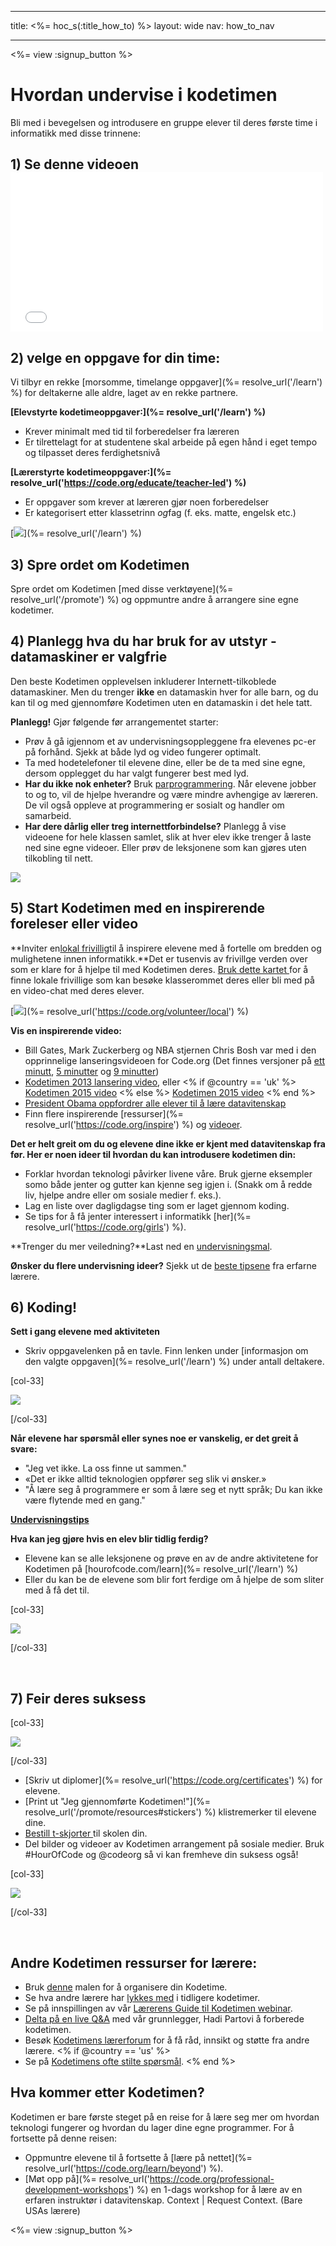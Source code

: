 * * *

title: <%= hoc_s(:title_how_to) %> layout: wide nav: how_to_nav

* * *

<%= view :signup_button %>

# Hvordan undervise i kodetimen 

Bli med i bevegelsen og introdusere en gruppe elever til deres første time i informatikk med disse trinnene:

## 1) Se denne videoen <iframe width="500" height="255" src="//www.youtube.com/embed/SrnvvWDm73k" frameborder="0" allowfullscreen></iframe> 

## 2) velge en oppgave for din time:

Vi tilbyr en rekke [morsomme, timelange oppgaver](%= resolve_url('/learn') %) for deltakerne alle aldre, laget av en rekke partnere.

**[Elevstyrte kodetimeoppgaver:](%= resolve_url('/learn') %)**

  * Krever minimalt med tid til forberedelser fra læreren
  * Er tilrettelagt for at studentene skal arbeide på egen hånd i eget tempo og tilpasset deres ferdighetsnivå

**[Lærerstyrte kodetimeoppgaver:](%= resolve_url('https://code.org/educate/teacher-led') %)**

  * Er oppgaver som krever at læreren gjør noen forberedelser
  * Er kategorisert etter klassetrinn *og*fag (f. eks. matte, engelsk etc.)

[![](/images/fit-700/tutorials.png)](%= resolve_url('/learn') %)

## 3) Spre ordet om Kodetimen

Spre ordet om Kodetimen [med disse verktøyene](%= resolve_url('/promote') %) og oppmuntre andre å arrangere sine egne kodetimer.

## 4) Planlegg hva du har bruk for av utstyr - datamaskiner er valgfrie

Den beste Kodetimen opplevelsen inkluderer Internett-tilkoblede datamaskiner. Men du trenger **ikke** en datamaskin hver for alle barn, og du kan til og med gjennomføre Kodetimen uten en datamaskin i det hele tatt.

**Planlegg!** Gjør følgende før arrangementet starter:

  * Prøv å gå igjennom et av undervisningsoppleggene fra elevenes pc-er på forhånd. Sjekk at både lyd og video fungerer optimalt.
  * Ta med hodetelefoner til elevene dine, eller be de ta med sine egne, dersom opplegget du har valgt fungerer best med lyd.
  * **Har du ikke nok enheter?** Bruk [parprogrammering](https://www.youtube.com/watch?v=vgkahOzFH2Q). Når elevene jobber to og to, vil de hjelpe hverandre og være mindre avhengige av læreren. De vil også oppleve at programmering er sosialt og handler om samarbeid.
  * **Har dere dårlig eller treg internettforbindelse?** Planlegg å vise videoene for hele klassen samlet, slik at hver elev ikke trenger å laste ned sine egne videoer. Eller prøv de leksjonene som kan gjøres uten tilkobling til nett.

![](/images/fit-350/group_ipad.jpg)

## 5) Start Kodetimen med en inspirerende foreleser eller video

**Inviter en[lokal frivillig](https://code.org/volunteer/local)til å inspirere elevene med å fortelle om bredden og mulighetene innen informatikk.**Det er tusenvis av frivillge verden over som er klare for å hjelpe til med Kodetimen deres. [Bruk dette kartet ](https://code.org/volunteer/local)for å finne lokale frivillige som kan besøke klasserommet deres eller bli med på en video-chat med deres elever.

[![](/images/fit-300/volunteer-map.png)](%= resolve_url('https://code.org/volunteer/local') %)

**Vis en inspirerende video:**

  * Bill Gates, Mark Zuckerberg og NBA stjernen Chris Bosh var med i den opprinnelige lanseringsvideoen for Code.org (Det finnes versjoner på [ett minutt](https://www.youtube.com/watch?v=qYZF6oIZtfc), [5 minutter](https://www.youtube.com/watch?v=nKIu9yen5nc) og [9 minutter](https://www.youtube.com/watch?v=dU1xS07N-FA))
  * [Kodetimen 2013 lansering video](https://www.youtube.com/watch?v=FC5FbmsH4fw), eller <% if @country == 'uk' %> [Kodetimen 2015 video](https://www.youtube.com/watch?v=7L97YMYqLHc) <% else %> [Kodetimen 2015 video](https://www.youtube.com/watch?v=7L97YMYqLHc) <% end %>
  * [President Obama oppfordrer alle elever til å lære datavitenskap](https://www.youtube.com/watch?v=6XvmhE1J9PY)
  * Finn flere inspirerende [ressurser](%= resolve_url('https://code.org/inspire') %) og [videoer](https://www.youtube.com/playlist?list=PLzdnOPI1iJNfpD8i4Sx7U0y2MccnrNZuP).

**Det er helt greit om du og elevene dine ikke er kjent med datavitenskap fra før. Her er noen ideer til hvordan du kan introdusere kodetimen din:**

  * Forklar hvordan teknologi påvirker livene våre. Bruk gjerne eksempler somo både jenter og gutter kan kjenne seg igjen i. (Snakk om å redde liv, hjelpe andre eller om sosiale medier f. eks.).
  * Lag en liste over dagligdagse ting som er laget gjennom koding.
  * Se tips for å få jenter interessert i informatikk [her](%= resolve_url('https://code.org/girls') %).

**Trenger du mer veiledning?**Last ned en [undervisningsmal](/files/EducatorHourofCodeLessonPlanOutline.docx).

**Ønsker du flere undervisning ideer?** Sjekk ut de [beste tipsene](http://www.slideshare.net/TeachCode/hour-of-code-best-practices-for-successful-educators-51273466) fra erfarne lærere.

## 6) Koding!

**Sett i gang elevene med aktiviteten**

  * Skriv oppgavelenken på en tavle. Finn lenken under [informasjon om den valgte oppgaven](%= resolve_url('/learn') %) under antall deltakere.

[col-33]

![](/images/fit-300/group_ar.jpg)

[/col-33]

**Når elevene har spørsmål eller synes noe er vanskelig, er det greit å svare:**

  * "Jeg vet ikke. La oss finne ut sammen."
  * «Det er ikke alltid teknologien oppfører seg slik vi ønsker.»
  * "Å lære seg å programmere er som å lære seg et nytt språk; Du kan ikke være flytende med en gang."

**[Undervisningstips](http://www.code.org/files/CSTT_IntroducingCS.PDF)**

**Hva kan jeg gjøre hvis en elev blir tidlig ferdig?**

  * Elevene kan se alle leksjonene og prøve en av de andre aktivitetene for Kodetimen på [hourofcode.com/learn](%= resolve_url('/learn') %)
  * Eller du kan be de elevene som blir fort ferdige om å hjelpe de som sliter med å få det til.

[col-33]

![](/images/fit-250/highschoolgirls.jpeg)

[/col-33]

<p style="clear:both">
  &nbsp;
</p>

## 7) Feir deres suksess

[col-33]

![](/images/fit-300/boy-certificate.jpg)

[/col-33]

  * [Skriv ut diplomer](%= resolve_url('https://code.org/certificates') %) for elevene.
  * [Print ut "Jeg gjennomførte Kodetimen!"](%= resolve_url('/promote/resources#stickers') %) klistremerker til elevene dine.
  * [Bestill t-skjorter ](http://blog.code.org/post/132608499493/hour-of-code-shirts-and-more)til skolen din.
  * Del bilder og videoer av Kodetimen arrangement på sosiale medier. Bruk #HourOfCode og @codeorg så vi kan fremheve din suksess også!

[col-33]

![](/images/fit-260/highlight-certificates.jpg)

[/col-33]

<p style="clear:both">
  &nbsp;
</p>

## Andre Kodetimen ressurser for lærere:

  * Bruk [denne](/files/EducatorHourofCodeLessonPlanOutline.docx) malen for å organisere din Kodetime.
  * Se hva andre lærere har [lykkes med](http://www.slideshare.net/TeachCode/hour-of-code-best-practices-for-successful-educators-51273466) i tidligere kodetimer. 
  * Se på innspillingen av vår [Lærerens Guide til Kodetimen webinar](https://youtu.be/EJeMeSW2-Mw).
  * [Delta på en live Q&A](http://www.eventbrite.com/e/ask-your-final-questions-and-prepare-for-the-2015-hour-of-code-with-codeorg-founder-hadi-partovi-tickets-17987437911) med vår grunnlegger, Hadi Partovi å forberede kodetimen.
  * Besøk [Kodetimens lærerforum](http://forum.code.org/c/plc/hour-of-code) for å få råd, innsikt og støtte fra andre lærere. <% if @country == 'us' %>
  * Se på [Kodetimens ofte stilte spørsmål](https://support.code.org/hc/en-us/categories/200147083-Hour-of-Code). <% end %>

## Hva kommer etter Kodetimen?

Kodetimen er bare første steget på en reise for å lære seg mer om hvordan teknologi fungerer og hvordan du lager dine egne programmer. For å fortsette på denne reisen:

  * Oppmuntre elevene til å fortsette å [lære på nettet](%= resolve_url('https://code.org/learn/beyond') %).
  * [Møt opp på](%= resolve_url('https://code.org/professional-development-workshops') %) en 1-dags workshop for å lære av en erfaren instruktør i datavitenskap. Context | Request Context. (Bare USAs lærere)

<%= view :signup_button %>